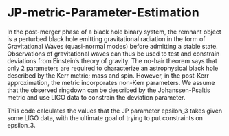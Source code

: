 # JP-metric-Parameter-Estimation

In the post-merger phase of a black hole binary system, the remnant object is a perturbed black hole emitting gravitational radiation in the form of Gravitational Waves (quasi-normal modes) before admitting a stable state. Observations of gravitational waves can thus be used to test and constrain deviations from Einstein’s theory of gravity. The no-hair theorem says that only 2 parameters are required to characterize an astrophysical black hole described by the Kerr metric; mass and spin. However, in the post-Kerr approximation, the metric incorporates non-Kerr parameters. We assume that the observed ringdown can be described by the Johanssen-Psaltis metric and use LIGO data to constrain the deviation parameter.

This code calculates the values that the JP parameter epsilon_3 takes given some LIGO data, with the ultimate goal of trying to put constraints on epsilon_3.  
